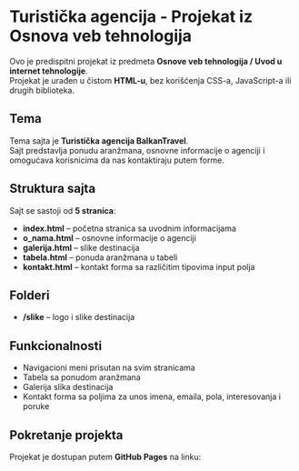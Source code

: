 # Turistička agencija - Projekat iz Osnova veb tehnologija

Ovo je predispitni projekat iz predmeta **Osnove veb tehnologija / Uvod u internet tehnologije**.  
Projekat je urađen u čistom **HTML-u**, bez korišćenja CSS-a, JavaScript-a ili drugih biblioteka.

## Tema
Tema sajta je **Turistička agencija BalkanTravel**.  
Sajt predstavlja ponudu aranžmana, osnovne informacije o agenciji i omogućava korisnicima da nas kontaktiraju putem forme.

## Struktura sajta
Sajt se sastoji od **5 stranica**:

- **index.html** – početna stranica sa uvodnim informacijama  
- **o_nama.html** – osnovne informacije o agenciji  
- **galerija.html** – slike destinacija  
- **tabela.html** – ponuda aranžmana u tabeli  
- **kontakt.html** – kontakt forma sa različitim tipovima input polja  

## Folderi
- **/slike** – logo i slike destinacija  

## Funkcionalnosti
- Navigacioni meni prisutan na svim stranicama  
- Tabela sa ponudom aranžmana  
- Galerija slika destinacija  
- Kontakt forma sa poljima za unos imena, emaila, pola, interesovanja i poruke  

## Pokretanje projekta
Projekat je dostupan putem **GitHub Pages** na linku:  
